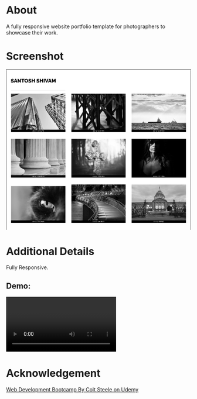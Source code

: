 # About
A fully responsive website portfolio template for photographers to showcase their work. 
# Screenshot
<img src="screenshot.png">

# Additional Details

Fully Responsive. 

## Demo: 

<video>
<source src="demo.mov">
</video>

# Acknowledgement
[Web Development Bootcamp By Colt Steele on Udemy](https://www.udemy.com/course/the-web-developer-bootcamp/)